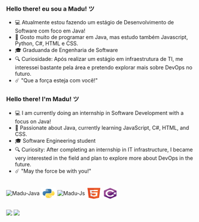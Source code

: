 ### Hello there! eu sou a Madu! ツ

- 💻 Atualmente estou fazendo um estágio de Desenvolvimento de Software com foco em Java!
- 👾 Gosto muito de programar em Java, mas estudo também Javascript, Python, C#, HTML e CSS. 
- 🎓 Graduanda de Engenharia de Software
- 🔍 Curiosidade: Após realizar um estágio em infraestrutura de TI, me interessei bastante pela área e pretendo explorar mais sobre DevOps no futuro.
- ☄️ "Que a força esteja com você!"

### Hello there! I'm Madu! ツ
- 💻 I am currently doing an internship in Software Development with a focus on Java!
- 👾 Passionate about Java, currently learning JavaScript, C#, HTML, and CSS.
- 🎓 Software Engineering student
- 🔍 Curiosity: After completing an internship in IT infrastructure, I became very interested in the field and plan to explore more about DevOps in the future.
- ☄️ "May the force be with you!"

<div style="display: inline_block"><br>
  <img align="center" alt="Madu-Java" height="30" width="40" 
            <img src="https://cdn.jsdelivr.net/gh/devicons/devicon@latest/icons/java/java-original.svg" />
    <img align="center" alt="Madu-Python" height="30" width="40" src="https://raw.githubusercontent.com/devicons/devicon/master/icons/python/python-original.svg">
  <img align="center" alt="Madu-Js" height="30" width="40" src="https://cdn.jsdelivr.net/gh/devicons/devicon@latest/icons/javascript/javascript-original.svg">
  <img align="center" alt="Madu-HTML" height="30" width="40" src="https://raw.githubusercontent.com/devicons/devicon/master/icons/html5/html5-original.svg">
  <img align="center" alt="Madu-Csharp" height="30" width="40" src="https://raw.githubusercontent.com/devicons/devicon/master/icons/csharp/csharp-original.svg">
</div>
  
  ##
 
<div> 
  <a href = "mailto:softwaremadu@gmail.com"><img src="https://img.shields.io/badge/-Gmail-%23333?style=for-the-badge&logo=gmail&logoColor=white" target="_blank"></a>
  <a href="https://www.linkedin.com/in/maria-eduarda-viana-bb271723a" target="_blank"><img src="https://img.shields.io/badge/-LinkedIn-%230077B5?style=for-the-badge&logo=linkedin&logoColor=white" target="_blank"></a> 

  
</div>
